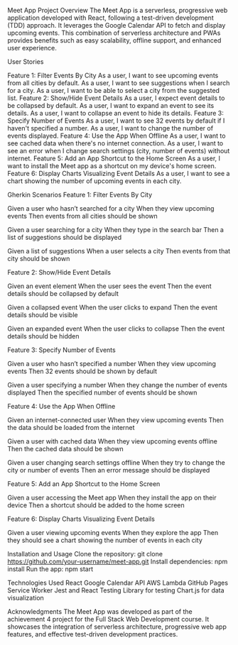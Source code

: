 Meet App
Project Overview
The Meet App is a serverless, progressive web application developed with React, following a test-driven development (TDD) approach. It leverages the Google Calendar API to fetch and display upcoming events. This combination of serverless architecture and PWAs provides benefits such as easy scalability, offline support, and enhanced user experience.

User Stories

Feature 1: Filter Events By City
As a user, I want to see upcoming events from all cities by default.
As a user, I want to see suggestions when I search for a city.
As a user, I want to be able to select a city from the suggested list.
Feature 2: Show/Hide Event Details
As a user, I expect event details to be collapsed by default.
As a user, I want to expand an event to see its details.
As a user, I want to collapse an event to hide its details.
Feature 3: Specify Number of Events
As a user, I want to see 32 events by default if I haven't specified a number.
As a user, I want to change the number of events displayed.
Feature 4: Use the App When Offline
As a user, I want to see cached data when there's no internet connection.
As a user, I want to see an error when I change search settings (city, number of events) without internet.
Feature 5: Add an App Shortcut to the Home Screen
As a user, I want to install the Meet app as a shortcut on my device's home screen.
Feature 6: Display Charts Visualizing Event Details
As a user, I want to see a chart showing the number of upcoming events in each city.


Gherkin Scenarios
Feature 1: Filter Events By City

Given a user who hasn’t searched for a city
When they view upcoming events
Then events from all cities should be shown

Given a user searching for a city
When they type in the search bar
Then a list of suggestions should be displayed

Given a list of suggestions
When a user selects a city
Then events from that city should be shown

Feature 2: Show/Hide Event Details

Given an event element
When the user sees the event
Then the event details should be collapsed by default

Given a collapsed event
When the user clicks to expand
Then the event details should be visible

Given an expanded event
When the user clicks to collapse
Then the event details should be hidden

Feature 3: Specify Number of Events

Given a user who hasn’t specified a number
When they view upcoming events
Then 32 events should be shown by default

Given a user specifying a number
When they change the number of events displayed
Then the specified number of events should be shown

Feature 4: Use the App When Offline

Given an internet-connected user
When they view upcoming events
Then the data should be loaded from the internet

Given a user with cached data
When they view upcoming events offline
Then the cached data should be shown

Given a user changing search settings offline
When they try to change the city or number of events
Then an error message should be displayed


Feature 5: Add an App Shortcut to the Home Screen

Given a user accessing the Meet app
When they install the app on their device
Then a shortcut should be added to the home screen

Feature 6: Display Charts Visualizing Event Details

Given a user viewing upcoming events
When they explore the app
Then they should see a chart showing the number of events in each city

Installation and Usage
Clone the repository: git clone https://github.com/your-username/meet-app.git
Install dependencies: npm install
Run the app: npm start

Technologies Used
React
Google Calendar API
AWS Lambda
GitHub Pages
Service Worker
Jest and React Testing Library for testing
Chart.js for data visualization


Acknowledgments
The Meet App was developed as part of the achievement 4 project for the Full Stack Web Development course. It showcases the integration of serverless architecture, progressive web app features, and effective test-driven development practices.